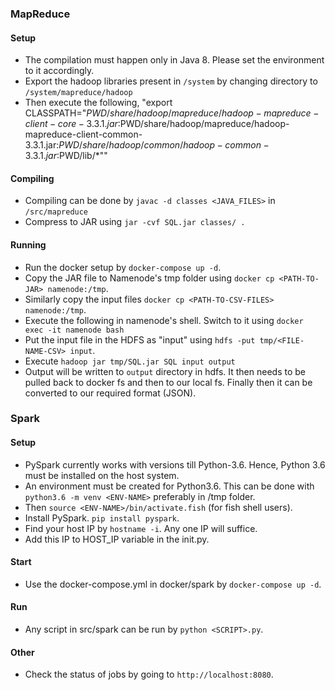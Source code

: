 ### MapReduce
#### Setup
- The compilation must happen only in Java 8. Please set the environment to it accordingly.
- Export the hadoop libraries present in `/system` by changing directory to `/system/mapreduce/hadoop`
- Then execute the following, "export CLASSPATH="$PWD/share/hadoop/mapreduce/hadoop-mapreduce-client-core-3.3.1.jar:$PWD/share/hadoop/mapreduce/hadoop-mapreduce-client-common-3.3.1.jar:$PWD/share/hadoop/common/hadoop-common-3.3.1.jar:$PWD/lib/*""

#### Compiling
- Compiling can be done by `javac -d classes <JAVA_FILES>` in `/src/mapreduce`
- Compress to JAR using `jar -cvf SQL.jar classes/ .`

#### Running
- Run the docker setup by `docker-compose up -d`.
- Copy the JAR file to Namenode's tmp folder using `docker cp <PATH-TO-JAR> namenode:/tmp`.
- Similarly copy the input files `docker cp <PATH-TO-CSV-FILES> namenode:/tmp`.
- Execute the following in namenode's shell. Switch to it using `docker exec -it namenode bash`
- Put the input file in the HDFS as "input" using `hdfs -put tmp/<FILE-NAME-CSV> input`.
- Execute `hadoop jar tmp/SQL.jar SQL input output`
- Output will be written to `output` directory in hdfs. It then needs to be pulled back to docker fs and then to our local fs. Finally then it can be converted to our required format (JSON).

### Spark
#### Setup
- PySpark currently works with versions till Python-3.6. Hence, Python 3.6 must be installed on the host system.
- An environment must be created for Python3.6. This can be done with `python3.6 -m venv <ENV-NAME>` preferably in /tmp folder.
- Then `source <ENV-NAME>/bin/activate.fish` (for fish shell users).
- Install PySpark. `pip install pyspark`.
- Find your host IP by `hostname -i`. Any one IP will suffice.
- Add this IP to HOST_IP variable in the init.py.

#### Start
- Use the docker-compose.yml in docker/spark by `docker-compose up -d`.

#### Run
- Any script in src/spark can be run by `python <SCRIPT>.py`.

#### Other
- Check the status of jobs by going to `http://localhost:8080`.
